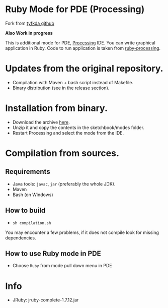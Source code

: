Ruby Mode for PDE (Processing)
==============================

Fork from [tyfkda github](https://github.com/tyfkda/processing-ruby-mode)

**Also Work in progress**

This is additional mode for PDE, [Processing](http://www.processing.org/) IDE.
You can write graphical application in Ruby.
Code to run application is taken from [ruby-processing](https://github.com/jashkenas/ruby-processing).

# Updates from the original repository.

* Compilation with Maven + bash script instead of Makefile. 
* Binary distribution (see in the release section). 


# Installation from binary. 

* Download the archive [here](http://jiii.fr/git/processing-ruby-mode/RubyMode.zip).
* Unzip it and copy the contents in the sketchbook/modes folder.
* Restart Processing and select the mode from the IDE. 


# Compilation from sources.
## Requirements
* Java tools: `javac`, `jar`  (preferably the whole JDK). 
* Maven 
* Bash (on Windows)

## How to build

* `sh compilation.sh`

You may encounter a few problems, if it does not compile look for missing dependencies.


## How to use Ruby mode in PDE
* Choose `Ruby` from mode pull down menu in PDE

# Info
* JRuby: jruby-complete-1.7.12.jar
